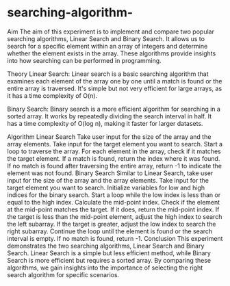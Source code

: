 # searching-algorithm-
Aim
The aim of this experiment is to implement and compare two popular searching algorithms, Linear Search and Binary Search. It allows us to search for a specific element within an array of integers and determine whether the element exists in the array. These algorithms provide insights into how searching can be performed in programming.

Theory
Linear Search: Linear search is a basic searching algorithm that examines each element of the array one by one until a match is found or the entire array is traversed. It's simple but not very efficient for large arrays, as it has a time complexity of O(n).

Binary Search: Binary search is a more efficient algorithm for searching in a sorted array. It works by repeatedly dividing the search interval in half. It has a time complexity of O(log n), making it faster for larger datasets.

Algorithm
Linear Search
Take user input for the size of the array and the array elements.
Take input for the target element you want to search.
Start a loop to traverse the array.
For each element in the array, check if it matches the target element.
If a match is found, return the index where it was found.
If no match is found after traversing the entire array, return -1 to indicate the element was not found.
Binary Search
Similar to Linear Search, take user input for the size of the array and the array elements.
Take input for the target element you want to search.
Initialize variables for low and high indices for the binary search.
Start a loop while the low index is less than or equal to the high index.
Calculate the mid-point index.
Check if the element at the mid-point matches the target.
If it does, return the mid-point index.
If the target is less than the mid-point element, adjust the high index to search the left subarray.
If the target is greater, adjust the low index to search the right subarray.
Continue the loop until the element is found or the search interval is empty.
If no match is found, return -1.
Conclusion
This experiment demonstrates the two searching algorithms, Linear Search and Binary Search. Linear Search is a simple but less efficient method, while Binary Search is more efficient but requires a sorted array. By comparing these algorithms, we gain insights into the importance of selecting the right search algorithm for specific scenarios.

